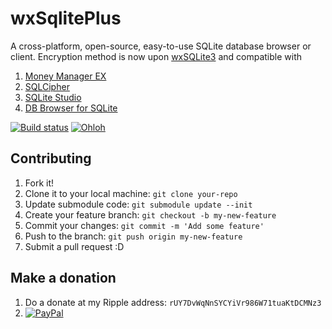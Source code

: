 wxSqlitePlus
============

A cross-platform, open-source, easy-to-use SQLite database browser or client.
Encryption method is now upon [wxSQLite3](https://github.com/utelle/wxsqlite3) and compatible with 
1. [Money Manager EX](https://github.com/moneymanagerex/moneymanagerex)
2. [SQLCipher](https://www.zetetic.net/sqlcipher/)
3. [SQLite Studio](https://github.com/pawelsalawa/sqlitestudio/wiki/Official_plugins#dbsqlitewx)
4. [DB Browser for SQLite](https://github.com/sqlitebrowser/sqlitebrowser/wiki/Encrypted-Databases)

[![Build status](https://ci.appveyor.com/api/projects/status/styoyfaaoa0560qx?svg=true)](https://ci.appveyor.com/project/guanlisheng/wxsqliteplus)
[![Ohloh](http://www.ohloh.net/p/wxsqliteplus/widgets/project_thin_badge.gif)](https://www.ohloh.net/p/wxsqliteplus)

## Contributing

1. Fork it!
2. Clone it to your local machine: `git clone your-repo`
3. Update submodule code: `git submodule update --init`
4. Create your feature branch: `git checkout -b my-new-feature`
5. Commit your changes: `git commit -m 'Add some feature'`
6. Push to the branch: `git push origin my-new-feature`
7. Submit a pull request :D

## Make a donation
1. Do a donate at my Ripple address: `rUY7DvWqNnSYCYiVr986W71tuaKtDCMNz3` 
2. [![PayPal](https://www.paypalobjects.com/en_US/i/btn/btn_donateCC_LG.gif)](https://www.paypal.com/cgi-bin/webscr?cmd=_donations&business=guanlisheng%40gmail%2ecom&lc=US&item_name=wxSqlitePlus&no_note=0&currency_code=USD&bn=PP%2dDonationsBF%3abtn_donateCC_LG%2egif%3aNonHostedGuest)
